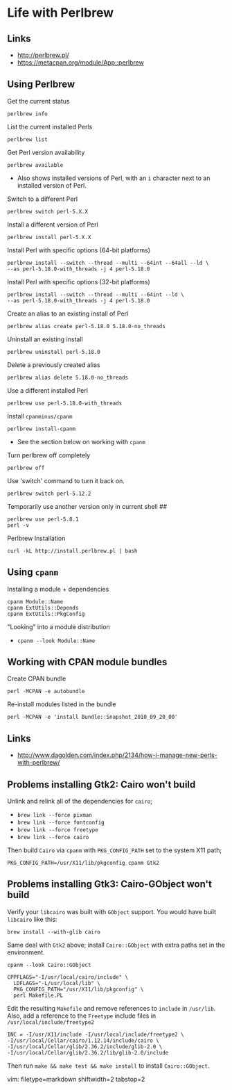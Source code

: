 # Life with Perlbrew #

## Links ##
- http://perlbrew.pl/
- https://metacpan.org/module/App::perlbrew

## Using Perlbrew ##
Get the current status

    perlbrew info

List the current installed Perls

    perlbrew list

Get Perl version availability

    perlbrew available

- Also shows installed versions of Perl, with an `i` character next to an
  installed version of Perl.

Switch to a different Perl

    perlbrew switch perl-5.X.X

Install a different version of Perl

    perlbrew install perl-5.X.X

Install Perl with specific options (64-bit platforms)

    perlbrew install --switch --thread --multi --64int --64all --ld \
    --as perl-5.18.0-with_threads -j 4 perl-5.18.0

Install Perl with specific options (32-bit platforms)

    perlbrew install --switch --thread --multi --64int --ld \
    --as perl-5.18.0-with_threads -j 4 perl-5.18.0

Create an alias to an existing install of Perl

    perlbrew alias create perl-5.18.0 5.18.0-no_threads

Uninstall an existing install

    perlbrew uninstall perl-5.18.0

Delete a previously created alias

    perlbrew alias delete 5.18.0-no_threads

Use a different installed Perl

    perlbrew use perl-5.18.0-with_threads

Install `cpanminus/cpanm`

    perlbrew install-cpanm

- See the section below on working with `cpanm`

Turn perlbrew off completely

    perlbrew off

Use 'switch' command to turn it back on.

    perlbrew switch perl-5.12.2

Temporarily use another version only in current shell ##

    perlbrew use perl-5.8.1
    perl -v

Perlbrew Installation

    curl -kL http://install.perlbrew.pl | bash

## Using `cpanm` ##
Installing a module + dependencies

    cpanm Module::Name
    cpanm ExtUtils::Depends
    cpanm ExtUtils::PkgConfig

"Looking" into a module distribution
- `cpanm --look Module::Name`

## Working with CPAN module bundles ##
Create CPAN bundle

    perl -MCPAN -e autobundle

Re-install modules listed in the bundle

    perl -MCPAN -e 'install Bundle::Snapshot_2010_09_20_00'

## Links ##
- http://www.dagolden.com/index.php/2134/how-i-manage-new-perls-with-perlbrew/

## Problems installing Gtk2: Cairo won't build ##
Unlink and relink all of the dependencies for `cairo`;
- `brew link --force pixman`
- `brew link --force fontconfig`
- `brew link --force freetype`
- `brew link --force cairo`

Then build `Cairo` via `cpanm` with `PKG_CONFIG_PATH` set to the system X11
path;

    PKG_CONFIG_PATH=/usr/X11/lib/pkgconfig cpanm Gtk2

## Problems installing Gtk3: Cairo-GObject won't build ##
Verify your `libcairo` was built with `GObject` support.  You would have built
`libcairo` like this:

    brew install --with-glib cairo

Same deal with `Gtk2` above; install `Cairo::GObject` with extra paths set in
the environment.

    cpanm --look Cairo::GObject

    CPPFLAGS="-I/usr/local/cairo/include" \
      LDFLAGS="-L/usr/local/lib" \
      PKG_CONFIG_PATH="/usr/X11/lib/pkgconfig" \
      perl Makefile.PL

Edit the resulting `Makefile` and remove references to `include` in
`/usr/lib`.  Also, add a reference to the `Freetype` include files in
`/usr/local/include/freetype2`

    INC = -I/usr/X11/include -I/usr/local/include/freetype2 \
    -I/usr/local/Cellar/cairo/1.12.14/include/cairo \
    -I/usr/local/Cellar/glib/2.36.2/include/glib-2.0 \
    -I/usr/local/Cellar/glib/2.36.2/lib/glib-2.0/include

Then run `make && make test && make install` to install `Cairo::GObject`.

vim: filetype=markdown shiftwidth=2 tabstop=2
